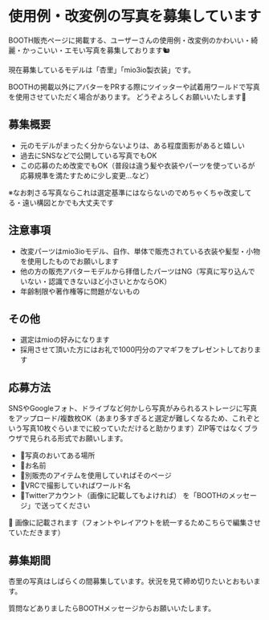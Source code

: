 # 使用例・改変例の写真を募集しています <!-- {docsify-ignore-all} -->


BOOTH販売ページに掲載する、ユーザーさんの使用例・改変例のかわいい・綺麗・かっこいい・エモい写真を募集しております🐿️

現在募集しているモデルは「杏里」「mio3io製衣装」です。

BOOTHの掲載以外にアバターをPRする際にツイッターや試着用ワールドで写真を使用させていただく場合があります。
どうぞよろしくお願いいたします🙏


## 募集概要

- 元のモデルがまったく分からないよりは、ある程度面影があると嬉しい
- 過去にSNSなどで公開している写真でもOK
- この応募のため改変でもOK（普段は違う髪や衣装やパーツを使っているが応募規準を満たすために少し変更…など）

※なお刺さる写真ならこれは選定基準にはならないのでめちゃくちゃ改変してる・遠い構図とかでも大丈夫です

## 注意事項

- 改変パーツはmio3ioモデル、自作、単体で販売されている衣装や髪型・小物を使用したものでお願いします
- 他の方の販売アバターモデルから拝借したパーツはNG（写真に写り込んでいない・認識できないほど小さいとかならOK）
- 年齢制限や著作権等に問題がないもの

## その他

- 選定はmioの好みになります
- 採用させて頂いた方にはお礼で1000円分のアマギフをプレゼントしております

## 応募方法

SNSやGoogleフォト、ドライブなど何かしら写真がみられるストレージに写真をアップロード/複数枚OK（あまり多すぎると選定が難しくなるため、これぞという写真10枚ぐらいまでに絞っていただけると助かります）ZIP等ではなくブラウザで見られる形式でお願いします。

- 🍏写真のおいてある場所
- 🍒お名前
- 🍒別販売のアイテムを使用していればそのページ
- 🍒VRCで撮影していればワールド名
- 🍎Twitterアカウント（画像に記載してもよければ）
を「BOOTHのメッセージ」で送ってください

🍒 画像に記載されます（フォントやレイアウトを統一するためこちらで編集させていただきます）

## 募集期間

杏里の写真はしばらくの間募集しています。状況を見て締め切りたいとおもいます。

質問などありましたらBOOTHメッセージからお願いいたします。